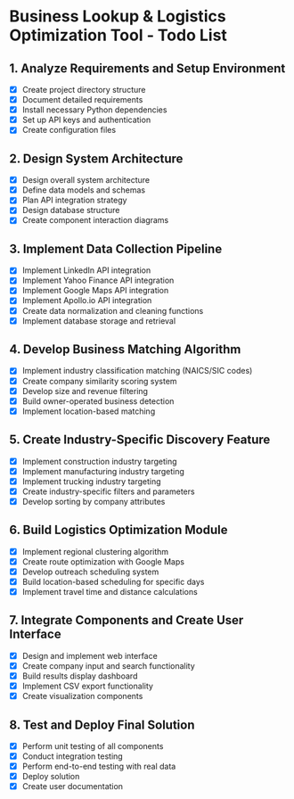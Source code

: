 # Business Lookup & Logistics Optimization Tool - Todo List

## 1. Analyze Requirements and Setup Environment
- [x] Create project directory structure
- [x] Document detailed requirements
- [x] Install necessary Python dependencies
- [x] Set up API keys and authentication
- [x] Create configuration files

## 2. Design System Architecture
- [x] Design overall system architecture
- [x] Define data models and schemas
- [x] Plan API integration strategy
- [x] Design database structure
- [x] Create component interaction diagrams

## 3. Implement Data Collection Pipeline
- [x] Implement LinkedIn API integration
- [x] Implement Yahoo Finance API integration
- [x] Implement Google Maps API integration
- [x] Implement Apollo.io API integration
- [x] Create data normalization and cleaning functions
- [x] Implement database storage and retrieval

## 4. Develop Business Matching Algorithm
- [x] Implement industry classification matching (NAICS/SIC codes)
- [x] Create company similarity scoring system
- [x] Develop size and revenue filtering
- [x] Build owner-operated business detection
- [x] Implement location-based matching

## 5. Create Industry-Specific Discovery Feature
- [x] Implement construction industry targeting
- [x] Implement manufacturing industry targeting
- [x] Implement trucking industry targeting
- [x] Create industry-specific filters and parameters
- [x] Develop sorting by company attributes

## 6. Build Logistics Optimization Module
- [x] Implement regional clustering algorithm
- [x] Create route optimization with Google Maps
- [x] Develop outreach scheduling system
- [x] Build location-based scheduling for specific days
- [x] Implement travel time and distance calculations

## 7. Integrate Components and Create User Interface
- [x] Design and implement web interface
- [x] Create company input and search functionality
- [x] Build results display dashboard
- [x] Implement CSV export functionality
- [x] Create visualization components

## 8. Test and Deploy Final Solution
- [x] Perform unit testing of all components
- [x] Conduct integration testing
- [x] Perform end-to-end testing with real data
- [x] Deploy solution
- [x] Create user documentation
